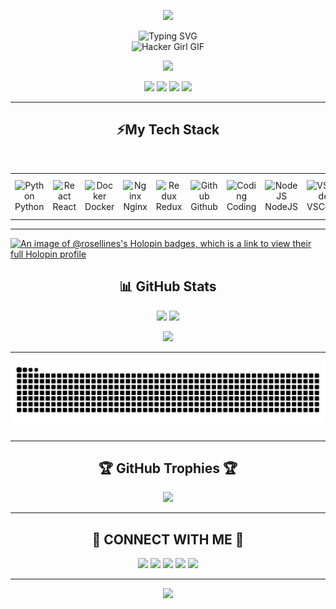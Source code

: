 
<!-- Background Header -->
<p align="center">
  <img src="https://capsule-render.vercel.app/api?type=waving&color=gradient&height=180&section=header&text=Welcome%20to%20Mikasa's%20Realm!&fontSize=35&fontAlign=50&fontColor=ffffff" />
</p>

<div align="center">
  <img src="https://readme-typing-svg.demolab.com?font=Fira+Code&size=28&duration=3000&pause=1000&center=true&vCenter=true&width=500&lines=My+name+is;Mikasa+Nix;Testnet+Hunter" alt="Typing SVG" />
</div>

<!-- Hacker Girl Coding GIF -->
<div align="center">
  <img src="https://media2.giphy.com/media/v1.Y2lkPTc5MGI3NjExeW94MzFsMjZxYTNlOGZlemdyNzh1YzRhZ281bWg3MTM2MDgxc2wycyZlcD12MV9pbnRlcm5hbF9naWZfYnlfaWQmY3Q9cw/6uRroBkYAr9Hj5VsRq/giphy.gif" 
       width="250" height="250" alt="Hacker Girl GIF" />
</div>

<!-- Animated Footer -->
<p align="center">
  <img src="https://capsule-render.vercel.app/api?type=waving&color=gradient&height=100&section=footer"/>
</p>


<!-- Profile Badges -->
<p align="center">
  <img src="https://komarev.com/ghpvc/?username=Rosellines&label=Profile+Views&color=brightgreen&style=for-the-badge" />
  <img src="https://img.shields.io/github/stars/Rosellines?style=for-the-badge&color=yellow" />
  <img src="https://img.shields.io/github/followers/Rosellines?style=for-the-badge&color=blue" />
  <img src="https://img.shields.io/badge/Open%20Source-%F0%9F%94%8D-blue?style=for-the-badge" />
</p>

---

<h2 align="center">⚡My Tech Stack</h2>

<br />

<table align="center">
  <tr>
    <td align="center" width="128">
      <img src="https://techstack-generator.vercel.app/python-icon.svg" width="65" height="65" alt="Python" />
      <br />Python
    </td>  <td align="center" width="128">
      <img src="https://techstack-generator.vercel.app/react-icon.svg" width="65" height="65" alt="React" />
      <br />React
    </td>
     <td align="center" width="128">
      <img src="https://techstack-generator.vercel.app/docker-icon.svg" width="65" height="65" alt="Docker" />
      <br />Docker
    </td>
     <td align="center" width="128">
      <img src="https://techstack-generator.vercel.app/nginx-icon.svg" class="icon-glow" width="65" height="65" alt="Nginx" />
      <br />Nginx
    </td>
     <td align="center" width="128">
      <img src="https://techstack-generator.vercel.app/redux-icon.svg" class="icon-glow" width="65" height="65" alt="Redux" />
      <br />Redux
    </td>
     <td align="center" width="128">
      <img src="https://techstack-generator.vercel.app/github-icon.svg" class="icon-glow" width="65" height="65" alt="Github" />
      <br />Github
    </td>
         <td align="center" width="128">
      <img src="https://lottie.host/embed/1e753496-1a91-4a62-8fde-70975219b9c1/29Ey9K20xN.lottie" class="icon-glow" width="65" height="65" alt="Coding" />
      <br />Coding
    </td>
    <td align="center" width="128">
      <img src="https://media4.giphy.com/media/v1.Y2lkPTc5MGI3NjExb2oxeDU4cDVmbmlwaG0wZW10MDUwc3dvN3dzNXN4ZzZuMzJoY2ZxbCZlcD12MV9pbnRlcm5hbF9naWZfYnlfaWQmY3Q9cw/aHmcq9tDRizVrvjp7c/giphy.gif" class="icon-spin" width="65" height="65" alt="NodeJS" />
      <br />NodeJS
    </td>
    <td align="center" width="128">
      <img src="https://skillicons.dev/icons?i=vscode" class="icon-bounce" width="65" height="65" alt="VSCode" />
      <br />VSCode
    </td>
    <td align="center" width="128">
      <img src="https://cdn3.emoji.gg/emojis/29467-orbs-fascinating.gif" class="icon-bounce" width="65" height="65" alt="Discord" />
      <br /> Discord Event
    </td>
    </td>
  </tr>
</table>

---
[![An image of @rosellines's Holopin badges, which is a link to view their full Holopin profile](https://holopin.me/rosellines)](https://holopin.io/@rosellines)
<!-- GitHub Stats -->
<h2 align="center">📊 GitHub Stats</h2>
<p align="center">
  <img src="https://github-readme-stats.vercel.app/api?username=Rosellines&show_icons=true&theme=tokyonight&hide_border=true" width="47%"/>
  <img src="https://github-readme-streak-stats.herokuapp.com?user=Rosellines&theme=tokyonight&hide_border=true" width="47%"/>
</p>

<p align="center">
  <img src="https://github-readme-stats.vercel.app/api/top-langs/?username=Rosellines&layout=compact&theme=tokyonight&hide_border=true" width="47%" />
</p>

---

<picture>
  <source media="(prefers-color-scheme: dark)" srcset="https://raw.githubusercontent.com/Rosellines/Rosellines/output/github-snake-dark.svg" />
  <source media="(prefers-color-scheme: light)" srcset="https://raw.githubusercontent.com/Rosellines/Rosellines/output/github-snake.svg" />
  <img alt="github-snake" src="https://raw.githubusercontent.com/Rosellines/Rosellines/output/github-snake.svg" />
</picture>

---

<!-- GitHub Trophies -->
<h2 align="center">🏆 GitHub Trophies 🏆</h2>
<p align="center">
  <img src="https://github-profile-trophy.vercel.app/?username=Rosellines&theme=gruvbox&no-bg=true&no-frame=true&margin-w=6" />
</p>

---

<!-- Connect Section -->
<h2 align="center">🤝 CONNECT WITH ME 🤝</h2>
<p align="center">
  <a href="mailto:stuckersilver@gmail.com"><img src="https://img.shields.io/badge/Email-red?style=for-the-badge&logo=gmail&logoColor=white"/></a>
  <a href="https://linkedin.com/in/Rosellines"><img src="https://img.shields.io/badge/LinkedIn-0077B5?style=for-the-badge&logo=linkedin&logoColor=white"/></a>
  <a href="https://x.com/facethesign"><img src="https://img.shields.io/badge/X-000000?style=for-the-badge&logo=x&logoColor=white"/></a>
  <a href="https://discord.com/users/Mikasa_nix"><img src="https://img.shields.io/badge/Discord-7289DA?style=for-the-badge&logo=discord&logoColor=white"/></a>
  <a href="https://tiktok.com/@Mikasa"><img src="https://img.shields.io/badge/TikTok-black?style=for-the-badge&logo=tiktok&logoColor=white"/></a>
</p>

---

<!-- Footer Parallax -->
<p align="center">
  <img src="https://capsule-render.vercel.app/api?type=waving&color=gradient&height=100&section=footer"/>
</p>
